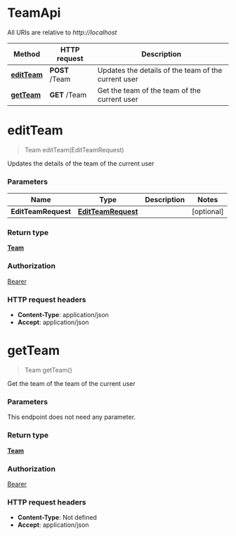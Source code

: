 # TeamApi

All URIs are relative to *http://localhost*

Method | HTTP request | Description
------------- | ------------- | -------------
[**editTeam**](TeamApi.md#editTeam) | **POST** /Team | Updates the details of the team of the current user
[**getTeam**](TeamApi.md#getTeam) | **GET** /Team | Get the team of the team of the current user


<a name="editTeam"></a>
# **editTeam**
> Team editTeam(EditTeamRequest)

Updates the details of the team of the current user

### Parameters

Name | Type | Description  | Notes
------------- | ------------- | ------------- | -------------
 **EditTeamRequest** | [**EditTeamRequest**](../Models/EditTeamRequest.md)|  | [optional]

### Return type

[**Team**](../Models/Team.md)

### Authorization

[Bearer](../README.md#Bearer)

### HTTP request headers

- **Content-Type**: application/json
- **Accept**: application/json

<a name="getTeam"></a>
# **getTeam**
> Team getTeam()

Get the team of the team of the current user

### Parameters
This endpoint does not need any parameter.

### Return type

[**Team**](../Models/Team.md)

### Authorization

[Bearer](../README.md#Bearer)

### HTTP request headers

- **Content-Type**: Not defined
- **Accept**: application/json

